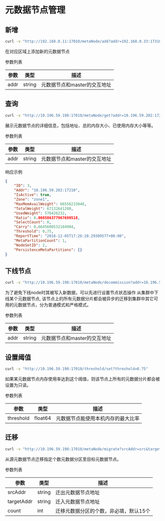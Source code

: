 # 元数据节点管理

## 新增

``` bash
curl -v "http://192.168.0.11:17010/metaNode/add?addr=192.168.0.33:17310"
```

在对应区域上添加新的元数据节点

参数列表

| 参数   | 类型     | 描述                |
|------|--------|-------------------|
| addr | string | 元数据节点和master的交互地址 |

## 查询

``` bash
curl -v "http://10.196.59.198:17010/metaNode/get?addr=10.196.59.202:17210"  | python -m json.tool
```

展示元数据节点的详细信息，包括地址、总的内存大小、已使用内存大小等等。

参数列表

| 参数   | 类型     | 描述                |
|------|--------|-------------------|
| addr | string | 元数据节点和master的交互地址 |

响应示例

``` json
{
    "ID": 3,
    "Addr": "10.196.59.202:17210",
    "IsActive": true,
    "Zone": "zone1",
    "MaxMemAvailWeight": 66556215048,
    "TotalWeight": 67132641280,
    "UsedWeight": 576426232,
    "Ratio": 0.008586377967698518,
    "SelectCount": 0,
    "Carry": 0.6645600532184904,
    "Threshold": 0.75,
    "ReportTime": "2018-12-05T17:26:28.29309577+08:00",
    "MetaPartitionCount": 1,
    "NodeSetID": 2,
    "PersistenceMetaPartitions": {}
}
```

## 下线节点

``` bash
curl -v "http://10.196.59.198:17010/metaNode/decommission?addr=10.196.59.202:17210" 
```

为了避免下线node时其被写入新数据，可以先进行设置节点状态操作
从集群中下线某个元数据节点,
该节点上的所有元数据分片都会被异步的迁移到集群中其它可用的元数据节点，分为普通模式和严格模式。

参数列表

| 参数   | 类型     | 描述                |
|------|--------|-------------------|
| addr | string | 元数据节点和master的交互地址 |

## 设置阈值

``` bash
curl -v "http://10.196.59.198:17010/threshold/set?threshold=0.75"
```

如果某元数据节点内存使用率达到这个阈值，则该节点上所有的元数据分片都会被设置为只读。

参数列表

| 参数        | 类型      | 描述                |
|-----------|---------|-------------------|
| threshold | float64 | 元数据节点能使用本机内存的最大比率 |

## 迁移

``` bash
curl -v "http://10.196.59.198:17010/metaNode/migrate?srcAddr=src&targetAddr=dst&count=3"
```

从源元数据节点迁移指定个数元数据分区至目标元数据节点。

参数列表

| 参数         | 类型     | 描述                   |
|------------|--------|----------------------|
| srcAddr    | string | 迁出元数据节点地址            |
| targetAddr | string | 迁入元数据节点地址            |
| count      | int    | 迁移元数据分区的个数，非必填，默认15个 |
